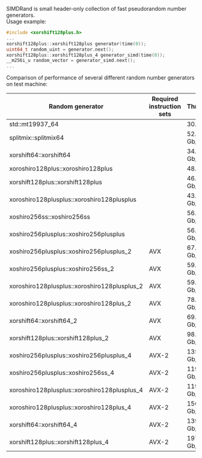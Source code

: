 SIMDRand is small header-only collection of fast pseudorandom number generators.\
Usage example:
```CPP
#include <xorshift128plus.h>
...
xorshift128plus::xorshift128plus generator(time(0));
uint64_t random_uint = generator.next();
xorshift128plus::xorshift128plus_4 generator_simd(time(0));
__m256i_u random_vector = generator_simd.next();
...
```
Comparison of performance of several different random number generators on test machine:

| Random generator                             | Required instruction sets | Throughput   | Time per operation |
|----------------------------------------------|---------------------------|--------------|--------------------|
| std::mt19937_64                              |                           | 30.31 Gb/s   | 2.112 ns           |
| splitmix::splitmix64                         |                           | 52.053 Gb/s  | 1.23 ns            |
| xorshift64::xorshift64                       |                           | 34.653 Gb/s  | 1.847 ns           |
| xoroshiro128plus::xoroshiro128plus           |                           | 48.07 Gb/s   | 1.331 ns           |
| xorshift128plus::xorshift128plus             |                           | 46.198 Gb/s  | 1.385 ns           |
| xoroshiro128plusplus::xoroshiro128plusplus   |                           | 43.998 Gb/s  | 1.455 ns           |
| xoshiro256ss::xoshiro256ss                   |                           | 56.935 Gb/s  | 1.124 ns           |
| xoshiro256plusplus::xoshiro256plusplus       |                           | 56.612 Gb/s  | 1.13 ns            |
| xoshiro256plusplus::xoshiro256plusplus_2     | AVX                       | 67.937 Gb/s  | 1.884 ns           |
| xoshiro256plusplus::xoshiro256ss_2           | AVX                       | 59.987 Gb/s  | 2.134 ns           |
| xoroshiro128plusplus::xoroshiro128plusplus_2 | AVX                       | 59.724 Gb/s  | 2.143 ns           |
| xoroshiro128plusplus::xoroshiro128plus_2     | AVX                       | 78.167 Gb/s  | 1.638 ns           |
| xorshift64::xorshift64_2                     | AVX                       | 69.928 Gb/s  | 1.83 ns            |
| xorshift128plus::xorshift128plus_2           | AVX                       | 98.661 Gb/s  | 1.297 ns           |
| xoshiro256plusplus::xoshiro256plusplus_4     | AVX-2                     | 135.834 Gb/s | 1.885 ns           |
| xoshiro256plusplus::xoshiro256ss_4           | AVX-2                     | 119.99 Gb/s  | 2.134 ns           |
| xoroshiro128plusplus::xoroshiro128plusplus_4 | AVX-2                     | 119.527 Gb/s | 2.142 ns           |
| xoroshiro128plusplus::xoroshiro128plus_4     | AVX-2                     | 156.195 Gb/s | 1.639 ns           |
| xorshift64::xorshift64_4                     | AVX-2                     | 139.962 Gb/s | 1.829 ns           |
| xorshift128plus::xorshift128plus_4           | AVX-2                     | 197.166 Gb/s | 1.298 ns           |
